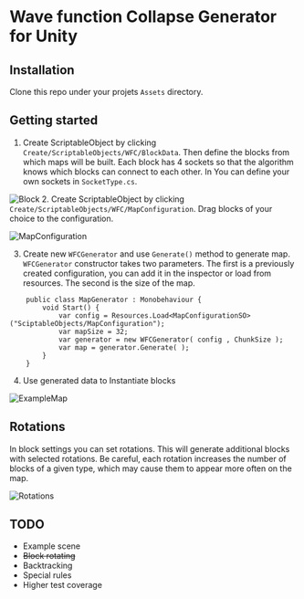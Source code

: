 # Wave function Collapse Generator for Unity


## Installation

Clone this repo under your projets `Assets` directory.

## Getting started
1.   Create ScriptableObject by clicking `Create/ScriptableObjects/WFC/BlockData`. Then define the blocks from which maps will be built. Each block has 4 sockets so that the algorithm knows which blocks can connect to each other. In You can define your own sockets in `SocketType.cs`.

![Block](https://lh3.googleusercontent.com/pw/AIL4fc8v8LboRfEKLssyQ5RCGeGzri4KkQt-iXHLtbJy31V5CN76Y2ocvMoQFyEtD8bTyi_KkWpmblosC0wKg3nXISs5d9-sE-s8jPD8zWqKKgRoWepFvbcqVoIUW3ZBC5DnjmFj4KC5QA6HbeO5DfCD5EdTCJbg0kirvKMdDpAvzXocU1_1sBkvXPRiW86--PDREDjEFTv_5PDIFXNnHOqd6jqDdU0_4uGN-HKXcJglrH7FHlL5ylLJB4eqPDIPMuCcz1Z1zXIFIbRFEfofp6MhCfM8kWxK8aPojcWlLzlpCk_sUuBjbrV1mtS-eAZTnlRYkKPy1WbPUykcV1qr722gkYnyT-mVZljPm-yEHjhT8U2dx2pIvDzxNUy3q_5GWPR1X7V30h7LtBMTQde_qxO-5NTFnUpQPRGvzsx3ZJKCxbRcpc06lqVjm56Yra2UBu_I7STcLZo2gydthHJATAvHKLuSOJRoCWFK4d7ltpTCMQmhvFOJrkYdt8Fp1PslEqky6cCGnlwKh3Eb-0PDeyr7a8M6xxa0L8DwAVwX37tIb7XRLWMus901E6QvrwwND6EKWEsFCTmvw0stC6u77g3C4k62MtNiqjU0OcXUOV37muWuAlk3ksgJBJVq9Gh81zPY5S6-NoRFej6GKCx-VDfGtlf4u4Sllr-LSOI0UQzGxhU1ZtAqUwPVee_3xxooAgLY-8OKB585YoXmiVQdsFL0nLhluZvwhLOrzBHUgIiqkH8GckOZV7tO6I0jxqDQnmGIF9OrnWvjjk-7mxjkeWqmu0DCOB3Udyoe2Z9A_BmUCo-ABuA0CRS5rpTe-u4EpXvFHKQiAyQqtAnx2vMguin_4fqzhpGsu-UjLzj5zMd7l1BUGd5kVUF76CM4RFQlwtIHgxb7BpOm5dozjYy7gceWyJQhxks-4zJgHeY_zVtiXuxkR8ZhJ05GocQvl2ygjk9ElbQxrtzrtvgdRE0EMdIXXUKGz093laHOJNGtPO5zV_S7A8TqRP5WHI6dtxYUP162DyQ=w649-h375-s-no?authuser=0)
2. Create ScriptableObject by clicking `Create/ScriptableObjects/WFC/MapConfiguration`.   Drag blocks of your choice to the configuration.
   
![MapConfiguration](https://lh3.googleusercontent.com/pw/AIL4fc-eB-tpSRTyvNiCise_Mbm84XU1NIhPOPDEPv_c766hMG17FORa7Tm5bsGtbXvinjIt7UUYjHoJRQBHnikjhEfhGAulabdMLjIt5EzhMJo8i3DnCK1tXha6duxDbDpxCsVXqu4DIQFUHhr6xLC_PRrU=w663-h208-s-no)


3. Create new `WFCGenerator` and use `Generate()` method to generate map. `WFCGenerator` constructor takes two parameters.  The first is a previously created configuration, you can add it in the inspector or load from resources. The second is the size of the map.
```
    public class MapGenerator : Monobehaviour {
        void Start() {
            var config = Resources.Load<MapConfigurationSO>("SciptableObjects/MapConfiguration");
            var mapSize = 32;
            var generator = new WFCGenerator( config , ChunkSize );
            var map = generator.Generate( );
        }
    }
```


4. Use generated data to Instantiate blocks
   
![ExampleMap](https://lh3.googleusercontent.com/pw/AIL4fc93pi-A442E-MYGkl-_oi0Yb7KBTQixntGqy7BttEV8SRqIPBa_8VxaqaKaCd3sa5_cKLXg6hJoN-MBi9bKwvRITXcw2pymXloyHpR27q5y2IdoJIS3QsrEZUelZfDcdIwGg6mj3-UPCu01QSeQKWeNdHlWgkK2WEER_490US9xYBp72msgD6XV335j98LTN7UFpRNFzmXVdorzOrfRK6-KeTzCZ1Gb_Z6FvpURqt2vn7XHdx67U9-2mhucvBbfMkfdV1KX7b9AQwn9ImtJsLc7GzlLX_Z49QeirBpf2fdtT_B96y9rOjWYd30D_kcdlZrlc7hxqyHFQSndi4tDWhoWxOaNHEcPxqzDp2NL1gNkyN1yToJfLgZyi_lBbzpPrff9uMD6H37dxlpDliNrJvdDqRkUILtGWblyjHOuqFNHh_ghPbx4b47re3vdX01OofwGNUAGtfg55svBIoVQeDpozG4JaBr5k8gdAncZw31zS1iMk2I366mpUIZBWh8BTr95dpLbae-9E0kcA0-K3_l8PO4Eh-JzXmHTqUI5sog_L4uxuoBMbfJTQuFrarPhjJqNuHyLYOWwT8JoF7NcgTonLa8MOOJfrWm7kKas1wdG47HR6pe2eNpdeBDqrpJFzDDvkm19lGJu4rd2dzHc9o-DYM879uwO3gLSrCc_flDpL_1BETD19bVg8v7DKPGldWgDYEGsT19y8z65vXN7pYw4pqgjW1Esy9pfeWv9XmoBrLZHLXLSDnklWPVw653nTZeJxmHkZ6g5iamow9X3X2yNAmI3Akr05A7zXfTtD9ysUjT2-qog4nWudQNAB5cpB5rvsCjIn8OGkE-QPMryDcGGSDtLfpjh_6q-VVNuvbeTZBWVpL6eoD3fnmmkG4OBfAyQXYtMjFO2A-ix-bRSQEzpD3aKFXu9g3EzwoBgO7XHRHnnk4uoC66_b5MIXKrAeFx9K-ZoKnQsIBNaA3dV7Hi0JPdLMYlnrKsxyPKWhl1eW_X6MF4380nWLKbiGBhtwcc=w1597-h865-s-no?authuser=0)

## Rotations

In block settings you can set rotations. This will generate additional blocks with selected rotations. Be careful, each rotation increases the number of blocks of a given type, which may cause them to appear more often on the map.

![Rotations](https://lh3.googleusercontent.com/pw/AIL4fc9HEpxT9Tgg4v_PM5YK7fgupj8b9o0zZI-oYUpP2jjjMDtjS95_hCVinvQvkBUToGW3lCBszdX8zmkXh6Gcm-7gWe-TnPqpldpsWlT6Tn7RSJ9JZyPE4Q2tLXfZsHkNRwFL2MB9v-97cwDcURp1evR69MLfH-VYu0K5RytHa5tZ4kHZqlPSZNmpda5HpBFrQ3DjM_IsoPxMVsUfnEu_sYt7oK93bxITLBjzDUSh8hV8h8fv49dJPYq8ajcxA0FtzYnrqVrDcgyzvT0Z7_1HPOpB9Q9p70tKUvEK-uNYkOhS2u-znqsRuv2IlSlCiEAH22kCQ-V8aWJR9YbbXmcrV2gc7PuBQZckV-NzQlc1vhjqwtkE971G2YxdofNg3ay_sdddBw4-6muSXjfNqBkm0qs05BRs6NgVreBnwqv9AAdtHYA6KJcM6ylTVv5m1oEgytMYUNqh88vkbHOYzNnApRLFS8ZrHeNLI7dC8MLLESJPzKUn_3VnZa1PpIviEM5lfVVKO1_3Qep0mQH95czQm0u9rqjaTEkLYJ72QxP08agZm59cek4O_wyvbD2cgY9sB5qQkwIp-bINo4f7B-kw-5LlvckDCqwsW6liu2WvsKvK54LLhLJgE3FfLPK6NxJEx1TV67EVbeD87SGR6zQx4PXg46yOZ9riG1WSKrE3UeYlacJC2NnRc5-4mp8ZrD4DuxwwTVirbWTXER4Mj3dvWTthkz-qW2TTCRhrt6QBnWbbv1OWIKTov0ctYqNZk9c004lZnztR0xsftfv-b9LQb_WyyDc3VrXWgmnNOYqDjff09ojNj1wU54bYtqn-ddO6EVkQ8_MQl126MXgZLbf24CcDcB3Dmyna9pPyrSM8TthoZsl4NCQGha4uU7VypEzP6gGnbbaQ10MXGD7t-eXInrFGxDHKYLL6RpgxbooKFzu1vB6E8r_nrE6zeJf8_pdDD331rqNlC29dS-aJnbfJ130yTdRGpQXKUqQpHttgO7z9BlUPtSx07h80WTYhlqkLdWQ=w646-h252-s-no?authuser=0)


## TODO
* Example scene
* ~~Block rotating~~
* Backtracking
* Special rules
* Higher test coverage
